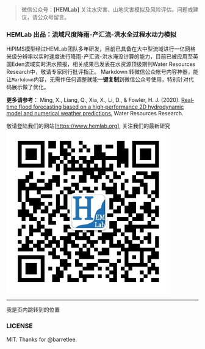 >微信公众号：**[HEMLab]**
关注水灾害、山地灾害模拟及风险评估。问题或建议，请公众号留言。

### HEMLab 出品：流域尺度降雨-产汇流-洪水全过程水动力模拟
HiPIMS模型经过HEMLab团队多年研发，目前已具备在大中型流域进行一亿网格米级分辨率以实时速度进行降雨-产汇流-洪水淹没计算的能力，目前已被应用至英国Eden流域实时洪水预报，相关成果已发表在水资源顶级期刊Water Resources Research中，敬请专家同行批评指正。
Markdown 转微信公众帐号内容神器，能让`Markdown`内容，无需作任何调整就能**一键复制**到微信公众号使用，特别针对代码展示做了优化。


**更多请参考**：
Ming, X., Liang, Q., Xia, X., Li, D., & Fowler, H. J. (2020). [Real‐time flood forecasting based on a high‐performance 2D hydrodynamic model and numerical weather predictions.](https://doi.org/10.1029/2019wr025583) Water Resources Research.

敬请登陆我们的网站[https://www.hemlab.org], 关注我们的最新研究
![qrcode](https://github.com/mingxiaodong/markdown_test/blob/master/HEMLab_Wechat_QRcode.jpeg)

***
<a id="jump_1">我是页内跳转到的位置</a>

### LICENSE
MIT. Thanks for @barretlee.

